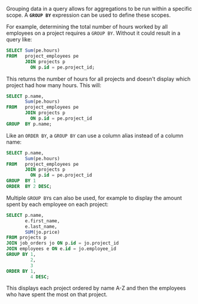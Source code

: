 Grouping data in a query allows for aggregations to be run within a specific scope. A **`GROUP BY`** expression can be used to define these scopes.

For example, determining the total number of hours worked by all employees on a project requires a `GROUP BY`. Without it could result in a query like:

```sql
SELECT Sum(pe.hours)
FROM   project_employees pe
       JOIN projects p
         ON p.id = pe.project_id; 
```

This returns the number of hours for all projects and doesn't display which project had how many hours. This will:

```sql
SELECT p.name,
       Sum(pe.hours)
FROM   project_employees pe
       JOIN projects p
         ON p.id = pe.project_id
GROUP  BY p.name; 
```

Like an `ORDER BY`, a `GROUP BY` can use a column alias instead of a column name:

```sql
SELECT p.name,
       Sum(pe.hours)
FROM   project_employees pe
       JOIN projects p
         ON p.id = pe.project_id
GROUP  BY 1
ORDER  BY 2 DESC; 
```

Multiple `GROUP BY`s can also be used, for example to display the amount spent by each employee on each project:

```sql
SELECT p.name,
       e.first_name,
       e.last_name,
       SUM(jo.price)
FROM projects p
JOIN job_orders jo ON p.id = jo.project_id
JOIN employees e ON e.id = jo.employee_id
GROUP BY 1,
         2,
         3
ORDER BY 1,
         4 DESC;
```

This displays each project ordered by name A-Z and then the employees who have spent the most on that project.
